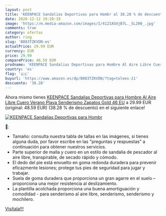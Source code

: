 ```yaml
---
layout: post
title: 'KEENPACE Sandalias Deportivas para Hombr al 38.28 % de descuento'
date: 2020-12-12 19:20:19
image: 'https://m.media-amazon.com/images/I/412IASUjB7L._SL200_.jpg'
comments: true
category: ofertas
author: ring
slug: 'B083TZKVDN-es'
actualPrice: 29.99 EUR
currency: EUR
price: 29.99
comparePrice: 48.59 EUR
prodname: 'KEENPACE Sandalias Deportivas para Hombre Al Aire Libre Cuero Verano Playa Senderismo Zapatos Gold 46 EU'
country: 'es'
flag: '🇪🇸'
buyurl: 'https://www.amazon.es/dp/B083TZKVDN/?tag=tolees-21'
descuento: '38.28'
---
```


Ahora mismo tienes [KEENPACE Sandalias Deportivas para Hombre Al Aire Libre Cuero Verano Playa Senderismo Zapatos Gold 46 EU](https://www.amazon.es/dp/B083TZKVDN/?tag=tolees-21) a 29.99 EUR (original: 48.59 EUR) (38.28 %  de descuento) en el siguiente enlace!

[![KEENPACE Sandalias Deportivas para Hombr](https://m.media-amazon.com/images/I/412IASUjB7L._SL200_.jpg)](https://www.amazon.es/dp/B083TZKVDN/?tag=tolees-21)

🔎:

- Tamaño: consulta nuestra tabla de tallas en las imágenes, si tienes alguna duda, por favor escribe en las "preguntas y respuestas" a continuación para obtener nuestros servicios.
- Parte superior de malla y cuero en un estilo de sandalia de pescador al aire libre, transpirable, de secado rápido y cómodo.
- El dedo del pie está envuelto en goma redonda duradera para prevenir eficazmente lesiones; protege tus pies de seguridad para jugar y trabajar.
- Suela de goma duradera que proporciona un gran agarre en el suelo – proporciona una mejor resistencia al deslizamiento.
- La plantilla acolchada proporciona una buena amortiguación y comodidad - para senderismo al aire libre, senderismo, senderismo y mochilero.

[Visítala!!!](https://www.amazon.es/dp/B083TZKVDN/?tag=tolees-21)
